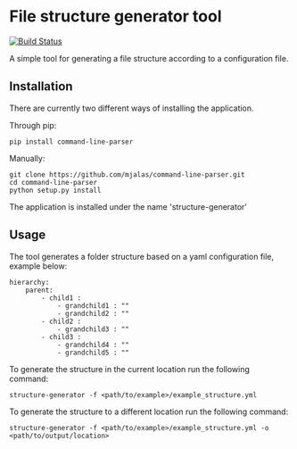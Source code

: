 # File structure generator tool
[![Build Status](https://travis-ci.org/mjalas/file-structure-generator.svg?branch=master)](https://travis-ci.org/mjalas/file-structure-generator)

A simple tool for generating a file structure according to a configuration file.

## Installation

There are currently two different ways of installing the application.

Through pip:
```
pip install command-line-parser
```

Manually:
```
git clone https://github.com/mjalas/command-line-parser.git
cd command-line-parser
python setup.py install
```

The application is installed under the name 'structure-generator'

## Usage

The tool generates a folder structure based on a yaml configuration file, example below:
```
hierarchy:
    parent:
        - child1 :
            - grandchild1 : ""
            - grandchild2 : ""
        - child2 :
            - grandchild3 : ""
        - child3 :
            - grandchild4 : ""
            - grandchild5 : ""   
```

To generate the structure in the current location run the following command:
```
structure-generator -f <path/to/example>/example_structure.yml
```

To generate the structure to a different location run the following command:
```
structure-generator -f <path/to/example>/example_structure.yml -o <path/to/output/location>
```